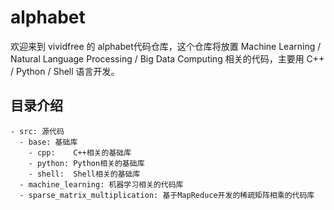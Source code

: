 # alphabet

欢迎来到 vividfree 的 alphabet代码仓库，这个仓库将放置 Machine Learning / Natural Language Processing / Big Data Computing 相关的代码，主要用 C++ / Python / Shell 语言开发。

## 目录介绍

    - src: 源代码
      - base: 基础库
        - cpp:    C++相关的基础库
        - python: Python相关的基础库
        - shell:  Shell相关的基础库
      - machine_learning: 机器学习相关的代码库
      - sparse_matrix_multiplication: 基于MapReduce开发的稀疏矩阵相乘的代码库
